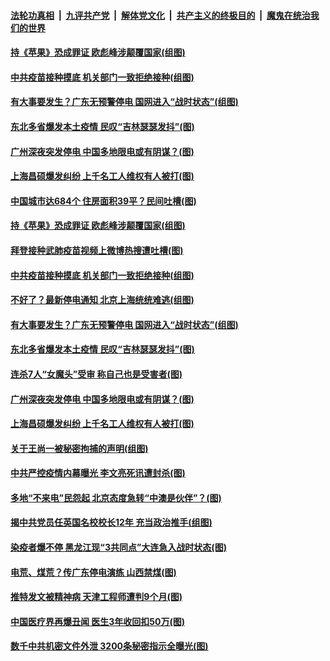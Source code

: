 ####  [法轮功真相](../../../../basic/blob/master/README.md?t=12222102) &nbsp;|&nbsp; [九评共产党](../../../../9ping.md/blob/master/README.md?t=12222102) &nbsp;|&nbsp; [解体党文化](../../../../jtdwh.md/blob/master/README.md?t=12222102)  &nbsp;|&nbsp; [共产主义的终极目的](../../../../gczydzjmd.md/blob/master/README.md?t=12222102) &nbsp;|&nbsp; [魔鬼在统治我们的世界](../../../../mgztzwmdsj.md/blob/master/README.md?t=12222102) 

#### [持《苹果》恐成罪证 欧彪峰涉颠覆国家(组图)](../pages/p1/956647.md?t=12222102) 

#### [中共疫苗接种摸底 机关部门一致拒绝接种(组图)](../pages/p1/956597.md?t=12222102) 

#### [有大事要发生？广东无预警停电 国网进入“战时状态”(组图)](../pages/p1/956591.md?t=12222102) 

#### [东北多省爆发本土疫情 民叹“吉林瑟瑟发抖”(图)](../pages/p1/956579.md?t=12222102) 

#### [广州深夜突发停电 中国多地限电或有阴谋？(图)](../pages/p1/956531.md?t=12222102) 

#### [上海昌硕爆发纠纷 上千名工人维权有人被打(图)](../pages/p1/956557.md?t=12222102) 

#### [中国城市达684个 住房面积39平？民间吐槽(图)](../pages/p1/956651.md?t=12222102) 

#### [持《苹果》恐成罪证 欧彪峰涉颠覆国家(组图)](../pages/p1/956647.md?t=12222102) 


#### [拜登接种武肺疫苗视频上微博热搜遭吐槽(图)](../pages/p1/956632.md?t=12222102) 

#### [中共疫苗接种摸底 机关部门一致拒绝接种(组图)](../pages/p1/956597.md?t=12222102) 

#### [不好了？最新停电通知 北京上海统统难逃(组图)](../pages/p1/956599.md?t=12222102) 

#### [有大事要发生？广东无预警停电 国网进入“战时状态”(组图)](../pages/p1/956591.md?t=12222102) 

#### [东北多省爆发本土疫情 民叹“吉林瑟瑟发抖”(图)](../pages/p1/956579.md?t=12222102) 

#### [连杀7人“女魔头”受审 称自己也是受害者(图)](../pages/p1/956574.md?t=12222102) 

#### [广州深夜突发停电 中国多地限电或有阴谋？(图)](../pages/p1/956531.md?t=12222102) 

#### [上海昌硕爆发纠纷 上千名工人维权有人被打(图)](../pages/p1/956557.md?t=12222102) 

#### [关于王尚一被秘密拘捕的声明(组图)](../pages/p1/956159.md?t=12222102) 

#### [中共严控疫情内幕曝光 李文亮死讯遭封杀(图)](../pages/p1/956535.md?t=12222102) 

#### [多地“不来电”民怨起 北京态度急转“中澳是伙伴”？(图)](../pages/p1/956501.md?t=12222102) 

#### [揭中共党员任英国名校校长12年 充当政治推手(组图)](../pages/p1/956506.md?t=12222102) 

#### [染疫者爆不停 黑龙江现“3共同点”大连急入战时状态(图)](../pages/p1/956493.md?t=12222102) 

#### [电荒、煤荒？传广东停电演练 山西禁煤(图)](../pages/p1/956457.md?t=12222102) 

#### [推特发文被精神病 天津工程师遭判9个月(图)](../pages/p1/956479.md?t=12222102) 

#### [中国医疗界再爆丑闻 医生3年收回扣50万(图)](../pages/p1/956439.md?t=12222102) 

#### [数千中共机密文件外泄 3200条秘密指示全曝光(图)](../pages/p1/956425.md?t=12222102) 

